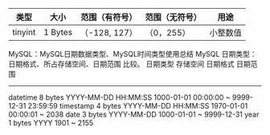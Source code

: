 类型|大小|范围（有符号）|范围（无符号）|用途
-|-|-|-|-
tinyint|1 Bytes|（-128, 127）|（0，255）|小整数值

MySQL：MySQL日期数据类型、MySQL时间类型使用总结 MySQL 日期类型：日期格式、所占存储空间、日期范围 比较。 
日期类型        存储空间      日期格式                日期范围
------------  ---------  --------------------- -----------------------------------------
datetime      8 bytes  YYYY-MM-DD HH:MM:SS  1000-01-01 00:00:00 ~ 9999-12-31 23:59:59
timestamp      4 bytes  YYYY-MM-DD HH:MM:SS  1970-01-01 00:00:01 ~ 2038
date          3 bytes  YYYY-MM-DD            1000-01-01          ~ 9999-12-31
year          1 bytes  YYYY                  1901                ~ 2155
